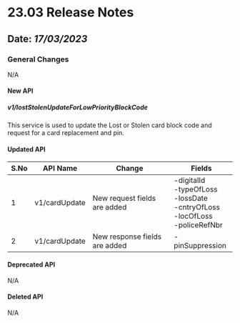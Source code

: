 # 23.03 Release Notes

## Date: *17/03/2023*

### General Changes

N/A

#### New API

##### *v1/lostStolenUpdateForLowPriorityBlockCode*

This service is used to update the Lost or Stolen card block code and request for a card replacement and pin.

#### Updated API

| S.No | API Name      | Change                        | Fields                                                                                          |
|------|---------------|-------------------------------|-------------------------------------------------------------------------------------------------|
| 1    | v1/cardUpdate | New request fields are added  | -digitalId<br/> -typeOfLoss<br/> -lossDate<br/> -cntryOfLoss<br/> -locOfLoss<br/> -policeRefNbr |
| 2    | v1/cardUpdate | New response fields are added | -pinSuppression                                                                                 |

#### Deprecated API

N/A

#### Deleted API

N/A
